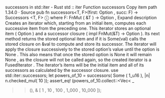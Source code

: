 successors in std::iter - Rust
std
::
iter
Function
successors
Copy item path
1.34.0
·
Source
pub fn successors<T, F>(first:
Option
<T>, succ: F) ->
Successors
<T, F>
ⓘ
where
    F:
FnMut
(
&T
) ->
Option
<T>,
Expand description
Creates an iterator which, starting from an initial item,
computes each successive item from the preceding one.
This iterator stores an optional item (
Option<T>
) and a successor closure (
impl FnMut(&T) -> Option<T>
).
Its
next
method returns the stored optional item and
if it is
Some(val)
calls the stored closure on
&val
to compute and store its successor.
The iterator will apply the closure successively to the stored option’s value until the option is
None
.
This also means that once the stored option is
None
it will remain
None
,
as the closure will not be called again, so the created iterator is a
FusedIterator
.
The iterator’s items will be the initial item and all of its successors as calculated by the successor closure.
use
std::iter::successors;
let
powers_of_10 = successors(
Some
(
1_u16
), |n| n.checked_mul(
10
));
assert_eq!
(powers_of_10.collect::<Vec<
_
>>(),
&
[
1
,
10
,
100
,
1_000
,
10_000
]);